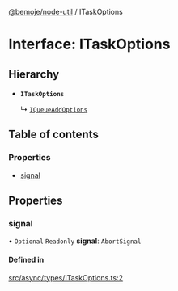 [@bemoje/node-util](/docs/index.md) / ITaskOptions

# Interface: ITaskOptions

## Hierarchy

- **`ITaskOptions`**

  ↳ [`IQueueAddOptions`](/docs/interfaces/IQueueAddOptions.md)

## Table of contents

### Properties

- [signal](/docs/interfaces/ITaskOptions.md#signal)

## Properties

### signal

• `Optional` `Readonly` **signal**: `AbortSignal`

#### Defined in

[src/async/types/ITaskOptions.ts:2](https://github.com/bemoje/bemoje-node-util/blob/957547c/src/async/types/ITaskOptions.ts#L2)
